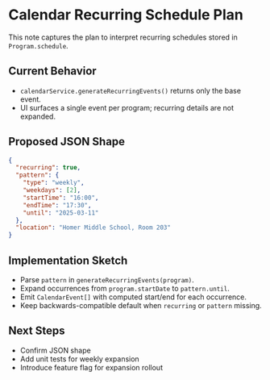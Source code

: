 # Calendar Recurring Schedule Plan

This note captures the plan to interpret recurring schedules stored in `Program.schedule`.

## Current Behavior
- `calendarService.generateRecurringEvents()` returns only the base event.
- UI surfaces a single event per program; recurring details are not expanded.

## Proposed JSON Shape
```json
{
  "recurring": true,
  "pattern": {
    "type": "weekly",
    "weekdays": [2],
    "startTime": "16:00",
    "endTime": "17:30",
    "until": "2025-03-11"
  },
  "location": "Homer Middle School, Room 203"
}
```

## Implementation Sketch
- Parse `pattern` in `generateRecurringEvents(program)`.
- Expand occurrences from `program.startDate` to `pattern.until`.
- Emit `CalendarEvent[]` with computed start/end for each occurrence.
- Keep backwards-compatible default when `recurring` or `pattern` missing.

## Next Steps
- Confirm JSON shape
- Add unit tests for weekly expansion
- Introduce feature flag for expansion rollout

